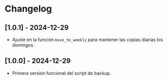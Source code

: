 # Changelog

## [1.0.1] - 2024-12-29
- Ajuste en la función `move_to_weekly` para mantener las copias diarias los domingos.

## [1.0.0] - 2024-12-29
- Primera versión funcional del script de backup.
